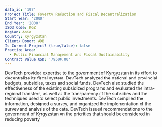 ```yaml
---
data_id: '197'
Project Title: Poverty Reduction and Fiscal Decentralization
Start Year: '2000'
End Year: '2000'
ISO3 Code: KGZ
Region: Asia
Country: Kyrgyzstan
Client/ Donor: ADB
Is Current Project? (true/false): false
Practice Area:
  - Public Financial Management and Fiscal Sustainability
Contract Value USD: '79500.00'
---
```

DevTech provided expertise to the government of Kyrgyzstan in its effort to decentralize its fiscal system. DevTech analyzed the national and provincial budgets, subsidies, taxes and social funds. DevTech also studied the effectiveness of the existing subsidized programs and evaluated the intra-regional transfers, as well as the transparency of the subsidies and the techniques used to select public investments. DevTech compiled the information, designed a survey, and organized the implementation of the survey and analysis of the data. DevTech issued recommendations to the government of Kyrgyzstan on the priorities that should be considered in reducing poverty.